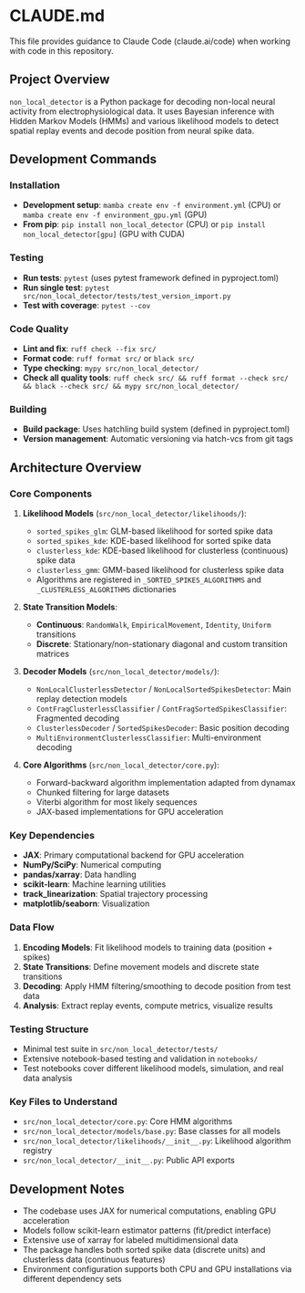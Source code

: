 # CLAUDE.md

This file provides guidance to Claude Code (claude.ai/code) when working with code in this repository.

## Project Overview

`non_local_detector` is a Python package for decoding non-local neural activity from electrophysiological data. It uses Bayesian inference with Hidden Markov Models (HMMs) and various likelihood models to detect spatial replay events and decode position from neural spike data.

## Development Commands

### Installation

- **Development setup**: `mamba create env -f environment.yml` (CPU) or `mamba create env -f environment_gpu.yml` (GPU)
- **From pip**: `pip install non_local_detector` (CPU) or `pip install non_local_detector[gpu]` (GPU with CUDA)

### Testing

- **Run tests**: `pytest` (uses pytest framework defined in pyproject.toml)
- **Run single test**: `pytest src/non_local_detector/tests/test_version_import.py`
- **Test with coverage**: `pytest --cov`

### Code Quality

- **Lint and fix**: `ruff check --fix src/`
- **Format code**: `ruff format src/` or `black src/`
- **Type checking**: `mypy src/non_local_detector/`
- **Check all quality tools**: `ruff check src/ && ruff format --check src/ && black --check src/ && mypy src/non_local_detector/`

### Building

- **Build package**: Uses hatchling build system (defined in pyproject.toml)
- **Version management**: Automatic versioning via hatch-vcs from git tags

## Architecture Overview

### Core Components

1. **Likelihood Models** (`src/non_local_detector/likelihoods/`):
   - `sorted_spikes_glm`: GLM-based likelihood for sorted spike data
   - `sorted_spikes_kde`: KDE-based likelihood for sorted spike data
   - `clusterless_kde`: KDE-based likelihood for clusterless (continuous) spike data
   - `clusterless_gmm`: GMM-based likelihood for clusterless spike data
   - Algorithms are registered in `_SORTED_SPIKES_ALGORITHMS` and `_CLUSTERLESS_ALGORITHMS` dictionaries

2. **State Transition Models**:
   - **Continuous**: `RandomWalk`, `EmpiricalMovement`, `Identity`, `Uniform` transitions
   - **Discrete**: Stationary/non-stationary diagonal and custom transition matrices

3. **Decoder Models** (`src/non_local_detector/models/`):
   - `NonLocalClusterlessDetector` / `NonLocalSortedSpikesDetector`: Main replay detection models
   - `ContFragClusterlessClassifier` / `ContFragSortedSpikesClassifier`: Fragmented decoding
   - `ClusterlessDecoder` / `SortedSpikesDecoder`: Basic position decoding
   - `MultiEnvironmentClusterlessClassifier`: Multi-environment decoding

4. **Core Algorithms** (`src/non_local_detector/core.py`):
   - Forward-backward algorithm implementation adapted from dynamax
   - Chunked filtering for large datasets
   - Viterbi algorithm for most likely sequences
   - JAX-based implementations for GPU acceleration

### Key Dependencies

- **JAX**: Primary computational backend for GPU acceleration
- **NumPy/SciPy**: Numerical computing
- **pandas/xarray**: Data handling
- **scikit-learn**: Machine learning utilities
- **track_linearization**: Spatial trajectory processing
- **matplotlib/seaborn**: Visualization

### Data Flow

1. **Encoding Models**: Fit likelihood models to training data (position + spikes)
2. **State Transitions**: Define movement models and discrete state transitions
3. **Decoding**: Apply HMM filtering/smoothing to decode position from test data
4. **Analysis**: Extract replay events, compute metrics, visualize results

### Testing Structure

- Minimal test suite in `src/non_local_detector/tests/`
- Extensive notebook-based testing and validation in `notebooks/`
- Test notebooks cover different likelihood models, simulation, and real data analysis

### Key Files to Understand

- `src/non_local_detector/core.py`: Core HMM algorithms
- `src/non_local_detector/models/base.py`: Base classes for all models
- `src/non_local_detector/likelihoods/__init__.py`: Likelihood algorithm registry
- `src/non_local_detector/__init__.py`: Public API exports

## Development Notes

- The codebase uses JAX for numerical computations, enabling GPU acceleration
- Models follow scikit-learn estimator patterns (fit/predict interface)
- Extensive use of xarray for labeled multidimensional data
- The package handles both sorted spike data (discrete units) and clusterless data (continuous features)
- Environment configuration supports both CPU and GPU installations via different dependency sets
